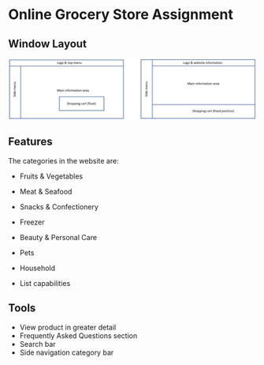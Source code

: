 # Online Grocery Store Assignment

## Window Layout
!["Window Layout"](assets/images/window_layout.png)

## Features
The categories in the website are:
* Fruits & Vegetables
* Meat & Seafood
* Snacks & Confectionery
* Freezer
* Beauty & Personal Care
* Pets
* Household

* List capabilities

## Tools
* View product in greater detail
* Frequently Asked Questions section
* Search bar
* Side navigation category bar
